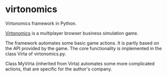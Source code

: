 # virtonomics
Virtonomics framework in Python.

[Virtonomics](https://virtonomica.ru/) is a multiplayer browser business simulation game.

The framework automates some basic game actions. It is partly based on the API provided by the game. The core functionality is implemented in the class Virta of virtonomics.py.

Class MyVirta (inherited from Virta) automates some more complicated actions, that are specific for the author's company.
